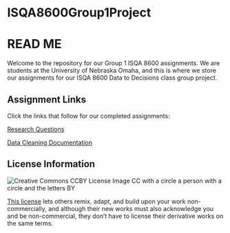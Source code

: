# ISQA8600Group1Project
# READ ME

Welcome to the repository for our Group 1 ISQA 8600 assignments. We are students at the University of Nebraska Omaha, and this is where we store our assignments for our ISQA 8600 Data to Decisions class group project. 

## Assignment Links
Click the links that follow for our completed assignments:

[Research Questions](https://github.com/hsdavisuno/ISQA8600Group1Project/blob/main/RQs.md)

[Data Cleaning Documentation](https://htmlpreview.github.io/?https://github.com/hsdavisuno/ISQA8600Group1Project/blob/main/DataCleaningDocumentation.html)

## License Information
![Creative Commons CCBY License Image CC with a circle a person with a circle and the letters BY](https://licensebuttons.net/l/by/3.0/88x31.png)

[This license](https://creativecommons.org/licenses/by-nc/4.0/legalcode) lets others remix, adapt, and build upon your work non-commercially, and although their new works must also acknowledge you and be non-commercial, they don’t have to license their derivative works on the same terms.

